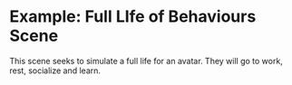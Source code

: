 # Example: Full LIfe of Behaviours Scene   

This scene seeks to simulate a full life for an avatar. They will go to work, rest, socialize and learn.
